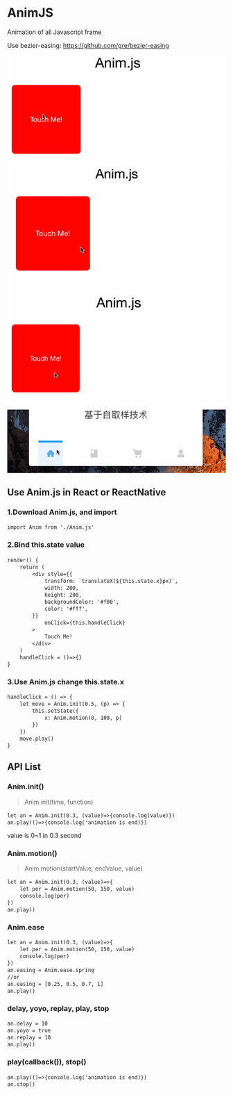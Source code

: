 # AnimJS
Animation of all Javascript frame

Use bezier-easing: https://github.com/gre/bezier-easing

![GIF](./anim.gif)
![GIF](./ra.gif)
![GIF](./ra2.gif)
![GIF](./canseq.gif)

## Use Anim.js in React or ReactNative
### 1.Download Anim.js, and import
```
import Anim from './Anim.js'
```

### 2.Bind this.state value
```
render() {
	return (
		<div style={{
			transform: `translateX(${this.state.x}px)`,
			width: 200,
			height: 200,
			backgroundColor: '#f00',
			color: '#fff',
		}}
			onClick={this.handleClick}
		>
			Touch Me!
		</div>
	)
	handleClick = ()=>{}
}
```
### 3.Use Anim.js change this.state.x
```
handleClick = () => {
	let move = Anim.init(0.5, (p) => {
		this.setState({
			x: Anim.motion(0, 100, p)
		})
	})
	move.play()
}
```

## API List

### Anim.init()
> Anim.init(time, function)
```
let an = Anim.init(0.3, (value)=>{console.log(value)})
an.play(()=>{console.log('animation is end)})
```
value is 0~1 in 0.3 second

### Anim.motion()
> Anim.motion(startValue, endValue, value)
```
let an = Anim.init(0.3, (value)=>{
	let per = Anim.motion(50, 150, value)
	console.log(per)
})
an.play()
```

### Anim.ease
```
let an = Anim.init(0.3, (value)=>{
	let per = Anim.motion(50, 150, value)
	console.log(per)
})
an.easing = Anim.ease.spring
//or
an.easing = [0.25, 0.5, 0.7, 1]
an.play()
```

### delay, yoyo, replay, play, stop
```
an.delay = 10
an.yoyo = true
an.replay = 10
an.play()
```

### play(callback()), stop()
```
an.play(()=>{console.log('animation is end)})
an.stop()
```
